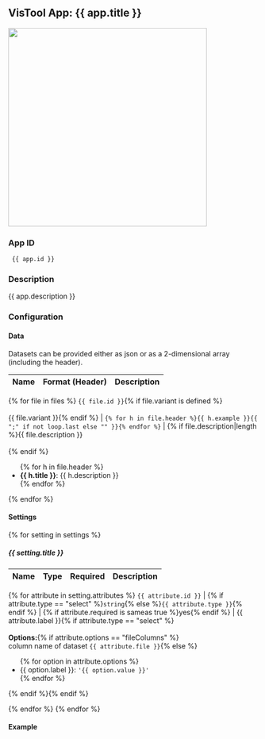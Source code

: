## VisTool App: {{ app.title }}

<img src="https://vis.csh.ac.at/vistool/{{ app.preview_image }}" height="400">

### App ID

   ```
    {{ app.id }}
   ```

### Description

{{ app.description }}

### Configuration

#### Data

Datasets can be provided either as json or as a 2-dimensional array (including the header).

Name | Format (Header) | Description
---- | ------ | -----------
{% for file in files %}
```{{ file.id }}```{% if file.variant is defined %}<br><br>{{ file.variant }}{% endif %} | ```{% for h in file.header %}{{ h.example }}{{ ";" if not loop.last else "" }}{% endfor %}``` | {% if file.description|length %}{{ file.description }}<br><br>{% endif %}<ul>{% for h in file.header %}<li><b>{{ h.title }}</b>: {{ h.description }}</li>{% endfor %}</ul>
{% endfor %}

#### Settings

{% for setting in settings %}
##### {{ setting.title }}

Name | Type | Required | Description
---- | ---- | -------- | -----------
{% for attribute in setting.attributes %}
```{{ attribute.id }}``` | {% if attribute.type == "select" %}```string```{% else %}```{{ attribute.type }}```{% endif %} | {% if attribute.required is sameas true %}yes{% endif %} | {{ attribute.label }}{% if attribute.type == "select" %}<br><br><b>Options:</b>{% if attribute.options == "fileColumns" %}<br>column name of dataset ```{{ attribute.file }}```{% else %}<ul>{% for option in attribute.options %}<li>{{ option.label }}: ```'{{ option.value }}'```</li>{% endfor %}</ul>{% endif %}{% endif %}

{% endfor %}
{% endfor %}

#### Example